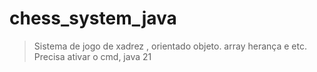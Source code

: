 # chess_system_java

> Sistema  de jogo de xadrez , orientado objeto. array herança e etc. Precisa ativar o cmd, java 21
